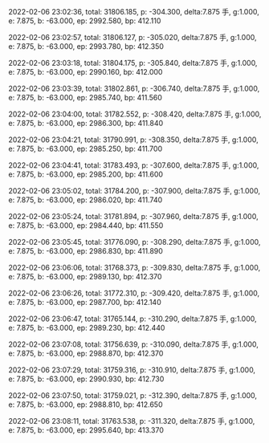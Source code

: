 2022-02-06 23:02:36, total: 31806.185, p: -304.300, delta:7.875 手, g:1.000, e: 7.875, b: -63.000, ep: 2992.580, bp: 412.110

2022-02-06 23:02:57, total: 31806.127, p: -305.020, delta:7.875 手, g:1.000, e: 7.875, b: -63.000, ep: 2993.780, bp: 412.350

2022-02-06 23:03:18, total: 31804.175, p: -305.840, delta:7.875 手, g:1.000, e: 7.875, b: -63.000, ep: 2990.160, bp: 412.000

2022-02-06 23:03:39, total: 31802.861, p: -306.740, delta:7.875 手, g:1.000, e: 7.875, b: -63.000, ep: 2985.740, bp: 411.560

2022-02-06 23:04:00, total: 31782.552, p: -308.420, delta:7.875 手, g:1.000, e: 7.875, b: -63.000, ep: 2986.300, bp: 411.840

2022-02-06 23:04:21, total: 31790.991, p: -308.350, delta:7.875 手, g:1.000, e: 7.875, b: -63.000, ep: 2985.250, bp: 411.700

2022-02-06 23:04:41, total: 31783.493, p: -307.600, delta:7.875 手, g:1.000, e: 7.875, b: -63.000, ep: 2985.200, bp: 411.600

2022-02-06 23:05:02, total: 31784.200, p: -307.900, delta:7.875 手, g:1.000, e: 7.875, b: -63.000, ep: 2986.020, bp: 411.740

2022-02-06 23:05:24, total: 31781.894, p: -307.960, delta:7.875 手, g:1.000, e: 7.875, b: -63.000, ep: 2984.440, bp: 411.550

2022-02-06 23:05:45, total: 31776.090, p: -308.290, delta:7.875 手, g:1.000, e: 7.875, b: -63.000, ep: 2986.830, bp: 411.890

2022-02-06 23:06:06, total: 31768.373, p: -309.830, delta:7.875 手, g:1.000, e: 7.875, b: -63.000, ep: 2989.130, bp: 412.370

2022-02-06 23:06:26, total: 31772.310, p: -309.420, delta:7.875 手, g:1.000, e: 7.875, b: -63.000, ep: 2987.700, bp: 412.140

2022-02-06 23:06:47, total: 31765.144, p: -310.290, delta:7.875 手, g:1.000, e: 7.875, b: -63.000, ep: 2989.230, bp: 412.440

2022-02-06 23:07:08, total: 31756.639, p: -310.090, delta:7.875 手, g:1.000, e: 7.875, b: -63.000, ep: 2988.870, bp: 412.370

2022-02-06 23:07:29, total: 31759.316, p: -310.910, delta:7.875 手, g:1.000, e: 7.875, b: -63.000, ep: 2990.930, bp: 412.730

2022-02-06 23:07:50, total: 31759.021, p: -312.390, delta:7.875 手, g:1.000, e: 7.875, b: -63.000, ep: 2988.810, bp: 412.650

2022-02-06 23:08:11, total: 31763.538, p: -311.320, delta:7.875 手, g:1.000, e: 7.875, b: -63.000, ep: 2995.640, bp: 413.370